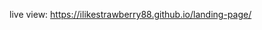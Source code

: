 live view: https://ilikestrawberry88.github.io/landing-page/
<!-- Made this is difficult but very fun!! -->